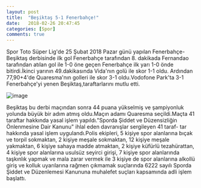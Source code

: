 ```yaml
---
layout: post
title:  "Beşiktaş 5-1 Fenerbahçe!"
date:   2018-02-26 20:47:45
categories: [Spor]
comments: true
---
```

Spor Toto Süper Lig'de 25 Şubat 2018 Pazar günü yapılan Fenerbahçe-Beşiktaş derbisinde ilk gol Fenerbahçe tarafından 8. dakikada Fernandao
tarafından atılan gol ile 1-0 öne geçen Fenerbahçe ilk yarı 1-0 önde bitirdi.İkinci yarının 49.dakikasında Vida'nın golü ile skor 1-1 oldu.
Ardından 77,90+4'de Quaresma'nın golleri ile skor 3-1 oldu.Vodofone Park'ta 3-1 Fenerbahçe'yi yenen Beşiktaş,taraftarlarını mutlu etti.

![image](https://www.google.com.tr/url?sa=i&rct=j&q=&esrc=s&source=images&cd=&cad=rja&uact=8&ved=2ahUKEwiIq-yak8TZAhVDr6QKHaddB-0QjRx6BAgAEAY&url=http%3A%2F%2Fwww.karar.com%2Fspor-haberleri%2Fbesiktas-fenerbahce-derbisinin-hakemi-cuneyt-cakir-oldu-763997&psig=AOvVaw10tTEwnBO9tw1cnfelWrZ_&ust=1519754013363071)

Beşiktaş bu derbi maçından sonra 44 puana yükselmiş ve şampiyonluk yolunda büyük bir adım atmış oldu.Maçın adamı Quaresma seçildi.Maçta 41
taraftar hakkında yasal işlem yapıldı."Sporda Şiddet ve Düzensizliğin Önlenmesine Dair Kanunu" ihlal eden davranışlar sergileyen 41 taraf-
tar hakkında yasal işlem uygulandı.Polis ekipleri, 5 kişiye spor alanlarına bıçak ve torpil sokmaktan, 2 kişiye meşale sokmaktan, 12 kişiye
meşale yakmaktan, 6 kişiye sahaya madde atmaktan, 2 kişiye küfürlü tezahürattan, 4 kişiye spor alanlarına usulsüz seyirci girişi, 7 kişiye
spor alanlarında taşkınlık yapmak ve mala zarar vermek ile 3 kişiye de spor alanlarına alkollü giriş ve kolluk uyarılarına rağmen çıkmamak
suçlarında 6222 sayılı Sporda Şiddet ve Düzenlemesi Kanununa muhalefet suçları kapsamında adli işlem başlattı.
